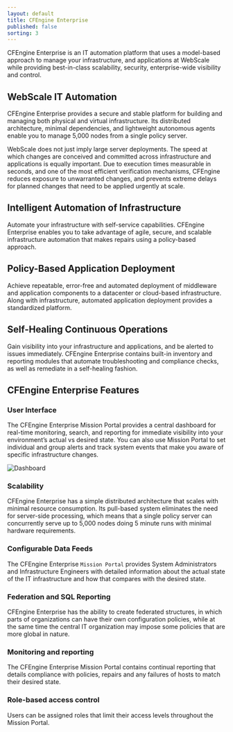 ```yaml
---
layout: default
title: CFEngine Enterprise
published: false
sorting: 3
---
```


CFEngine Enterprise is an IT automation platform that uses a model-based approach to manage your infrastructure, and applications at WebScale while providing best-in-class scalability, security, enterprise-wide visibility and control.

## WebScale IT Automation ##

CFEngine Enterprise provides a secure and stable platform for building and managing both physical and virtual infrastructure. Its distributed architecture, minimal dependencies, and lightweight autonomous agents enable you to manage 5,000 nodes from a single policy server.

WebScale does not just imply large server deployments. The speed at which changes are conceived and committed across infrastructure and applications is equally important. Due to execution times measurable in seconds, and one of the most efficient verification mechanisms, CFEngine reduces exposure to unwarranted changes, and prevents extreme delays for planned changes that need to be applied urgently at scale.

## Intelligent Automation of Infrastructure ##

Automate your infrastructure with self-service capabilities. CFEngine Enterprise enables you to take advantage of agile, secure, and scalable infrastructure automation that makes repairs using a policy-based approach.

## Policy-Based Application Deployment ##

Achieve repeatable, error-free and automated deployment of middleware and application components to a datacenter or cloud-based infrastructure. Along with infrastructure, automated application deployment provides a standardized platform.

## Self-Healing Continuous Operations ##

Gain visibility into your infrastructure and applications, and be alerted to issues immediately. CFEngine Enterprise contains built-in inventory and reporting modules that automate troubleshooting and compliance checks, as well as remediate in a self-healing fashion.

## CFEngine Enterprise Features ##

### User Interface ###

The CFEngine Enterprise Mission Portal provides a central dashboard for real-time monitoring, search, and reporting for immediate visibility into your environment’s actual vs desired state. You can also use Mission Portal to set individual and group alerts and track system events that make you aware of specific infrastructure changes.

<img src="Dashboard.png" alt="Dashboard" image="700px">

### Scalability ###

CFEngine Enterprise has a simple distributed architecture that scales with minimal resource consumption. Its pull-based system eliminates the need for server-side processing, which means that a single policy server can concurrently serve up to 5,000 nodes doing 5 minute runs with minimal hardware requirements.

### Configurable Data Feeds ###

The CFEngine Enterprise `Mission Portal` provides System Administrators and Infrastructure Engineers with detailed information about the actual state of the IT infrastructure and how that compares with the desired state.

### Federation and SQL Reporting ###

CFEngine Enterprise has the ability to create federated structures, in which parts of organizations can have their own configuration policies, while at the same time the central IT organization may impose some policies that are more global in nature.

### Monitoring and reporting ###

The CFEngine Enterprise Mission Portal contains continual reporting that details compliance with policies, repairs and any failures of hosts to match their desired state.

### Role-based access control ###

Users can be assigned roles that limit their access levels throughout the Mission Portal.
